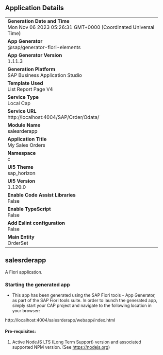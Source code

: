 ## Application Details
|               |
| ------------- |
|**Generation Date and Time**<br>Mon Nov 06 2023 05:26:31 GMT+0000 (Coordinated Universal Time)|
|**App Generator**<br>@sap/generator-fiori-elements|
|**App Generator Version**<br>1.11.3|
|**Generation Platform**<br>SAP Business Application Studio|
|**Template Used**<br>List Report Page V4|
|**Service Type**<br>Local Cap|
|**Service URL**<br>http://localhost:4004/SAP/Order/Odata/
|**Module Name**<br>salesrderapp|
|**Application Title**<br>My Sales Orders|
|**Namespace**<br>c|
|**UI5 Theme**<br>sap_horizon|
|**UI5 Version**<br>1.120.0|
|**Enable Code Assist Libraries**<br>False|
|**Enable TypeScript**<br>False|
|**Add Eslint configuration**<br>False|
|**Main Entity**<br>OrderSet|

## salesrderapp

A Fiori application.

### Starting the generated app

-   This app has been generated using the SAP Fiori tools - App Generator, as part of the SAP Fiori tools suite.  In order to launch the generated app, simply start your CAP project and navigate to the following location in your browser:

http://localhost:4004/salesrderapp/webapp/index.html

#### Pre-requisites:

1. Active NodeJS LTS (Long Term Support) version and associated supported NPM version.  (See https://nodejs.org)


